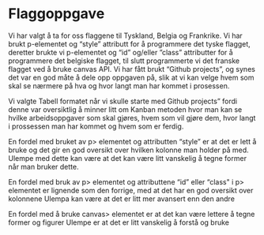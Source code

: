 
<h1><strong>Flaggoppgave</strong></h1> 

Vi har valgt å ta for oss flaggene til Tyskland, Belgia og Frankrike. Vi har brukt p-elementet og “style” attributt for å programmere det tyske flagget, deretter brukte vi p-elementet og “id” og/eller ”class” attributter for å programmere det belgiske flagget, til slutt programmerte vi det franske flagget ved å bruke canvas API.
Vi har fått brukt “Github projects”, og synes det var en god måte å dele opp oppgaven på, slik at vi kan velge hvem som skal se nærmere på hva og hvor langt man har kommet i prosessen.

Vi valgte Tabell formatet når vi skulle starte med Github projects” fordi denne var oversiktlig å minner litt om Kanban metoden hvor man kan se hvilke arbeidsoppgaver som skal gjøres, hvem som vil gjøre dem, hvor langt i prossessen man har kommet og hvem som er ferdig.

En fordel med bruket av p> elementet og attributten “style” er at det er lett å bruke og det gir en god oversikt over hvilken kolonne man holder på med.
Ulempe med dette kan være at det kan være litt vanskelig å tegne former når man bruker dette.

En fordel med bruk av p> elementet og attributtene “id” eller “class" i p> elementet er lignende som den forrige, med at det har en god oversikt over kolonnene
Ulempa kan være at det er litt mer avansert enn den andre

En fordel med å bruke canvas> elementet er at det kan være lettere å tegne former og figurer
Ulempe er at det er litt vanskelig å forstå og bruke
